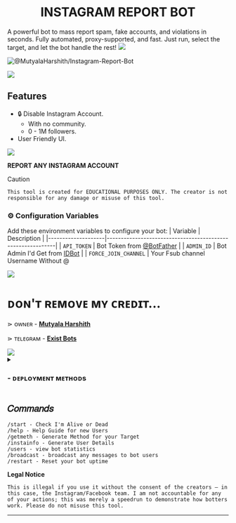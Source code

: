 <h1 align="center">INSTAGRAM REPORT BOT</h1>
A powerful bot to mass report spam, fake accounts, and violations in seconds. Fully automated, proxy-supported, and fast. Just run, select the target, and let the bot handle the rest!

<img src="https://user-images.githubusercontent.com/73097560/115834477-dbab4500-a447-11eb-908a-139a6edaec5c.gif">

![@MutyalaHarshith/Instagram-Report-Bot](https://socialify.git.ci/MutyalaHarshith/Instagram-Report-Bot/image?custom_description=A+powerful+bot+to+mass+report+spam,+fake+accounts+and+violations+in+seconds.&description=1&font=Jost&forks=1&logo=https://github.githubassets.com/images/modules/logos_page/GitHub-Mark.png&name=1&owner=1&pattern=Circuit+Board&stargazers=1&theme=auto)


<img src="https://user-images.githubusercontent.com/73097560/115834477-dbab4500-a447-11eb-908a-139a6edaec5c.gif">

## Features

* 🔒 Disable Instagram Account.
  * With no community.
  * 0 - 1M followers.
* User Friendly UI.

<img src="https://user-images.githubusercontent.com/73097560/115834477-dbab4500-a447-11eb-908a-139a6edaec5c.gif">

<p></p> <b align="center">REPORT ANY INSTAGRAM ACCOUNT</b> </p>

> [!CAUTION]
> ```This tool is created for EDUCATIONAL PURPOSES ONLY. The creator is not responsible for any damage or misuse of this tool.```
> 


### ⚙️ Configuration Variables
Add these environment variables to configure your bot:
| Variable           | Description                                                |
|--------------------|------------------------------------------------------------|
| `API_TOKEN`        | Bot Token from [@BotFather](https://t.me/BotFather)         |
| `ADMIN_ID`         | Bot Admin I'd Get from <a href='t.me/MutyalaHarshithBot'>IDBot</a>                           |
| `FORCE_JOIN_CHANNEL`    | Your Fsub channel Username Without @


<img src="https://user-images.githubusercontent.com/73097560/115834477-dbab4500-a447-11eb-908a-139a6edaec5c.gif">

# ᴅᴏɴ'ᴛ ʀᴇᴍᴏᴠᴇ ᴍʏ ᴄʀᴇᴅɪᴛ...

</b>⋗  ᴏᴡɴᴇʀ - <b>[Mutyala Harshith](https://t.me/MutyalaHarshith)</b>

</b>⋗  ᴛᴇʟᴇɢʀᴀᴍ - <b>[Exist Bots](https://t.me/ExistBots)</b>

<img src="https://user-images.githubusercontent.com/73097560/115834477-dbab4500-a447-11eb-908a-139a6edaec5c.gif">

<details>
<summary><h3>
- <b> ᴅᴇᴘʟᴏʏᴍᴇɴᴛ ᴍᴇᴛʜᴏᴅs </b>
</h3></summary>
<h3 align="center">
    ─「 ᴅᴇᴩʟᴏʏ ᴏɴ ᴋᴏʏᴇʙ 」─
</h3>
<p align="center"><a href="https://app.koyeb.com/deploy?type=git&repository=github.com/MutyalaHarshith/Instagram-Report-bot&branch=main&name=main">
  <img src="https://www.koyeb.com/static/images/deploy/button.svg" alt="Deploy On Koyeb">
</a></p>
<h3 align="center">
    ─「 ᴅᴇᴩʟᴏʏ ᴏɴ ʀᴀɪʟᴡᴀʏ 」─
</h3>
<p align="center"><a href="https://railway.app/deploy?template=https://github.com/MutyalaHarshith/Instagram-Report-bot"">
     <img height="45px" src="https://railway.app/button.svg">
</a></p>
<h3 align="center">
    ─「 ᴅᴇᴩʟᴏʏ ᴏɴ ʀᴇɴᴅᴇʀ 」─
</h3>
<p align="center"><a href="https://render.com/deploy?repo=https://github.com/MutyalaHarshith/Instagram-Report-bot">
<img src="https://render.com/images/deploy-to-render-button.svg" alt="Deploy to Render">
</a></p>
<h3 align="center">
    ─「 ᴅᴇᴩʟᴏʏ ᴏɴ ᴠᴘs 」─
</h3>
<p>
<pre>
git clone https://github.com/MutyalaHarshith/Instagram-Report-bot
# Install Packages
pip3 install -U -r requirements.txt
Edit main.py with variables as given below then run bot
python3 main.py
</pre>
</p>
</details>

## 𝐶𝑜𝑚𝑚𝑎𝑛𝑑𝑠

```
/start - Check I'm Alive or Dead 
/help - Help Guide for new Users 
/getmeth - Generate Method for your Target
/instainfo - Generate User Details 
/users - view bot statistics
/broadcast - broadcast any messages to bot users
/restart - Reset your bot uptime
```

**Legal Notice**

```console
This is illegal if you use it without the consent of the creators — in this case, the Instagram/Facebook team. I am not accountable for any of your actions; this was merely a speedrun to demonstrate how botters work. Please do not misuse this tool.
```

---
